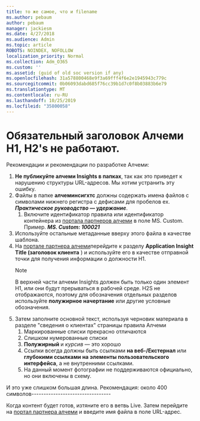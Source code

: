 ```yaml
---
title: то же самое, что и filename
ms.author: pebaum
author: pebaum
manager: jackiesm
ms.date: 4/27/2018
ms.audience: Admin
ms.topic: article
ROBOTS: NOINDEX, NOFOLLOW
localization_priority: Normal
ms.collection: Adm_O365
ms.custom: ''
ms.assetid: (guid of old soc version if any)
ms.openlocfilehash: 31a578800468e9f3a69fff4f6e2e1945943c779c
ms.sourcegitcommit: 0b06093dabd685f76cc39b1d7c0f8b03883b6e79
ms.translationtype: MT
ms.contentlocale: ru-RU
ms.lasthandoff: 10/25/2019
ms.locfileid: "35800058"
---
```

# <a name="required-alchemy-header-h1-h2s-dont-work"></a>Обязательный заголовок Алчеми H1, H2's не работают.
Рекомендации и рекомендации по разработке Алчеми:

1. **Не публикуйте алчеми Insights в папках**, так как это приведет к нарушению структуры URL-адресов. Мы хотим устранить эту ошибку.
1. Файлы в папке **алчеминсигхтс** должны содержать имена файлов с символами нижнего регистра с дефисами для пробелов ex. ***Практическое руководство — удержание***.
    1. Включите идентификатор правила или идентификатор контейнера из [портала партнеров алчеми](https://alchemyportal.azurewebsites.net) в поле MS. Custom. Пример. ***MS. Custom: 100021***
1. Используйте остальные метаданные вверху этого файла в качестве шаблона.
1. На [портале партнера алчеми](https://alchemyportal.azurewebsites.net)перейдите к разделу **Application Insight Title (заголовок клиента** ) и используйте его в качестве отправной точки для получения информации о должности H1. 
    > [!NOTE]
    > В верхней части алчеми Insights должен быть только один элемент H1, или они будут прерываться в рабочей среде. H2S не отображаются, поэтому для обозначения отдельных разделов используйте **полужирное начертание** или другие условные обозначения.
1. Затем заполните основной текст, используя черновик материала в разделе "сведения о клиентах" страницы правила Алчеми
    1. Маркированные списки прекрасно отличаются
    1. Слишком нумерованные списки
    1. **Полужирный** и *курсив* — это хорошо
    1. Ссылки всегда должны быть ссылками **на веб-/Екстернал** или **глубокими ссылками на элементы пользовательского интерфейса**, а не внутренними ссылками.
    1. На данный момент фотографии не поддерживаются официально, но они включены в схему.

И это уже слишком большая длина. Рекомендация: около 400 символов---------------------------------

Когда контент будет готов, изтяните его в ветвь Live. Затем перейдите на [портал партнера алчеми](https://alchemyportal.azurewebsites.net) и введите имя файла в поле URL-адрес. 